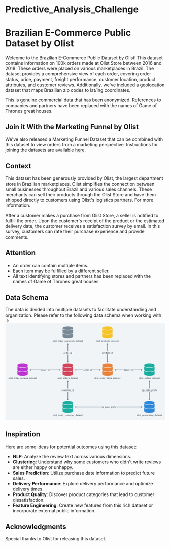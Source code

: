 # Predictive_Analysis_Challenge

# Brazilian E-Commerce Public Dataset by Olist

Welcome to the Brazilian E-Commerce Public Dataset by Olist! This dataset contains information on 100k orders made at Olist Store between 2016 and 2018. These orders were placed on various marketplaces in Brazil. The dataset provides a comprehensive view of each order, covering order status, price, payment, freight performance, customer location, product attributes, and customer reviews. Additionally, we've included a geolocation dataset that maps Brazilian zip codes to lat/lng coordinates.

This is genuine commercial data that has been anonymized. References to companies and partners have been replaced with the names of Game of Thrones great houses.

## Join it With the Marketing Funnel by Olist

We've also released a Marketing Funnel Dataset that can be combined with this dataset to view orders from a marketing perspective. Instructions for joining the datasets are available [here](https://www.kaggle.com/datasets/olistbr/brazilian-ecommerce).

## Context

This dataset has been generously provided by Olist, the largest department store in Brazilian marketplaces. Olist simplifies the connection between small businesses throughout Brazil and various sales channels. These merchants can sell their products through the Olist Store and have them shipped directly to customers using Olist's logistics partners. For more information.

After a customer makes a purchase from Olist Store, a seller is notified to fulfill the order. Upon the customer's receipt of the product or the estimated delivery date, the customer receives a satisfaction survey by email. In this survey, customers can rate their purchase experience and provide comments.

## Attention

- An order can contain multiple items.
- Each item may be fulfilled by a different seller.
- All text identifying stores and partners has been replaced with the names of Game of Thrones great houses.

## Data Schema

The data is divided into multiple datasets to facilitate understanding and organization. Please refer to the following data schema when working with it:
![image](https://github.com/MMuttalib1326/Predictive_Analysis_Challenge/blob/main/Data%20Schema.png)
 

## Inspiration

Here are some ideas for potential outcomes using this dataset:

- **NLP**: Analyze the review text across various dimensions.
- **Clustering**: Understand why some customers who didn't write reviews are either happy or unhappy.
- **Sales Prediction**: Utilize purchase date information to predict future sales.
- **Delivery Performance**: Explore delivery performance and optimize delivery times.
- **Product Quality**: Discover product categories that lead to customer dissatisfaction.
- **Feature Engineering**: Create new features from this rich dataset or incorporate external public information.

## Acknowledgments

Special thanks to Olist for releasing this dataset.

